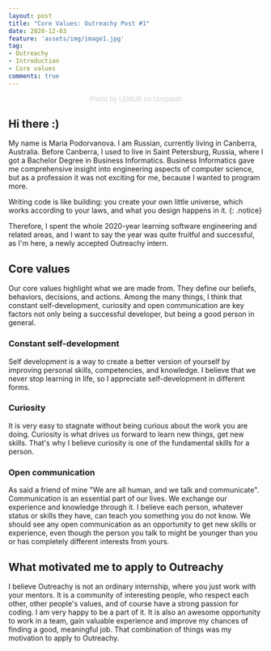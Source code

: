 ```yaml
---
layout: post
title: "Core Values: Outreachy Post #1"
date: 2020-12-03
feature: 'assets/img/image1.jpg'
tag:
- Outreachy
- Introduction
- Core values
comments: true
---
```

<center><font size="-1" color="lightgrey">Photo by LEMUR on Unsplash</font></center>

## Hi there :)

My name is Maria Podorvanova. 
I am Russian, currently living in Canberra, Australia. 
Before Canberra, I used to live in Saint Petersburg, Russia, where I got a Bachelor Degree in Business Informatics. 
Business Informatics gave me comprehensive insight into engineering aspects of computer science, but as a profession it was not exciting for me, because I wanted to program more.

Writing code is like building: you create your own little universe, which works according to your laws, and what you design happens in it.
{: .notice}

Therefore, I spent the whole 2020-year learning software engineering and related areas, and I want to say the year was quite fruitful and successful, as I'm here, a newly accepted Outreachy intern.

## Core values

Our core values highlight what we are made from. 
They define our beliefs, behaviors, decisions, and actions. 
Among the many things, I think that constant self-development, curiosity and open communication are key factors not only being a successful developer, but being a good person in general.

### Constant self-development

Self development is a way to create a better version of yourself by improving personal skills, competencies, and knowledge. 
I believe that we never stop learning in life, so I appreciate self-development in different forms.

### Curiosity

It is very easy to stagnate without being curious about the work you are doing. 
Curiosity is what drives us forward to learn new things, get new skills. 
That's why I believe curiosity is one of the fundamental skills for a person.

### Open communication

As said a friend of mine "We are all human, and we talk and communicate". 
Communication is an essential part of our lives. 
We exchange our experience and knowledge through it. 
I believe each person, whatever status or skills they have, can teach you something you do not know. 
We should see any open communication as an opportunity to get new skills or experience, even though the person you talk to might be younger than you or has completely different interests from yours.

## What motivated me to apply to Outreachy

I believe Outreachy is not an ordinary internship, where you just work with your mentors. 
It is a community of interesting people, who respect each other, other people's values, and of course have a strong passion for coding. 
I am very happy to be a part of it. 
It is also an awesome opportunity to work in a team, gain valuable experience and improve my chances of finding a good, meaningful job. 
That combination of things was my motivation to apply to Outreachy.
